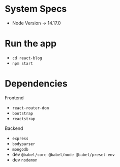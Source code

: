 # System Specs

- Node Version -> 14.17.0

# Run the app

- `cd react-blog`
- `npm start`

# Dependencies

Frontend

- `react-router-dom`
- `bootstrap`
- `reactstrap`

Backend

- `express`
- `bodyparser`
- `mongodb`
- dev `@babel/core @babel/node @babel/preset-env`
- dev `nodemon`
